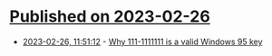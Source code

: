 # [Published on 2023-02-26](index.md)

* [2023-02-26, 11:51:12](https://lobste.rs/s/nuavpd/why_111_1111111_is_valid_windows_95_key) - [Why 111-1111111 is a valid Windows 95 key](https://www.youtube.com/watch?v=cwyH59nACzQ)
